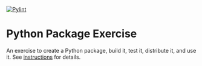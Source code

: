 [![Pylint](https://github.com/swe-students-fall2025/3-python-package-team_harbor/actions/workflows/pylint.yml/badge.svg?branch=pipfile-experiment)](https://github.com/swe-students-fall2025/3-python-package-team_harbor/actions/workflows/pylint.yml)

# Python Package Exercise

An exercise to create a Python package, build it, test it, distribute it, and use it. See [instructions](./instructions.md) for details.